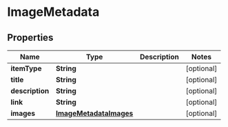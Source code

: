 

# ImageMetadata

## Properties

Name | Type | Description | Notes
------------ | ------------- | ------------- | -------------
**itemType** | **String** |  |  [optional]
**title** | **String** |  |  [optional]
**description** | **String** |  |  [optional]
**link** | **String** |  |  [optional]
**images** | [**ImageMetadataImages**](ImageMetadataImages.md) |  |  [optional]




